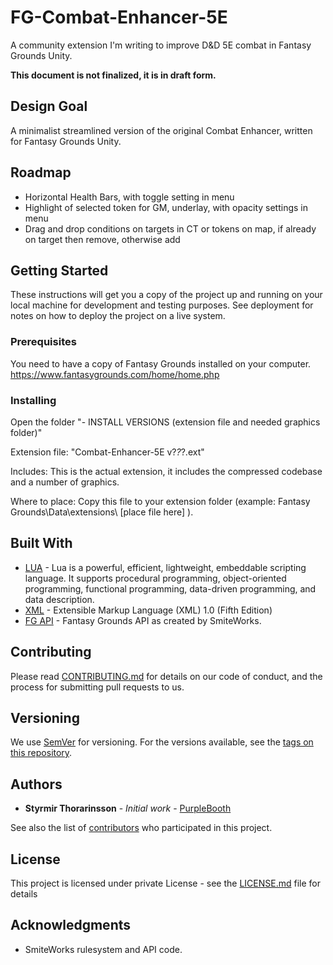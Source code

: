 # FG-Combat-Enhancer-5E

A community extension I'm writing to improve D&D 5E combat in Fantasy Grounds Unity.

**This document is not finalized, it is in draft form.**

## Design Goal
A minimalist streamlined version of the original Combat Enhancer, written for Fantasy Grounds Unity.

## Roadmap
- Horizontal Health Bars, with toggle setting in menu 
- Highlight of selected token for GM, underlay, with opacity settings in menu 
- Drag and drop conditions on targets in CT or tokens on map, if already on target then remove, otherwise add

## Getting Started

These instructions will get you a copy of the project up and running on your local machine for development and testing purposes. See deployment for notes on how to deploy the project on a live system.

### Prerequisites

You need to have a copy of Fantasy Grounds installed on your computer. 
https://www.fantasygrounds.com/home/home.php


### Installing

    
Open the folder "- INSTALL VERSIONS (extension file and needed graphics folder)"
      
Extension file: "Combat-Enhancer-5E v?_?_?.ext"

Includes: 
    This is the actual extension, it includes the compressed codebase and a number of graphics.

Where to place:
    Copy this file to your extension folder (example: Fantasy Grounds\Data\extensions\ [place file here] ).


## Built With

* [LUA](https://www.lua.org/) - Lua is a powerful, efficient, lightweight, embeddable scripting language. It supports procedural programming, object-oriented programming, functional programming, data-driven programming, and data description. 
* [XML](https://www.w3.org/TR/REC-xml/) - Extensible Markup Language (XML) 1.0 (Fifth Edition)
* [FG API](https://www.fantasygrounds.com/refdoc/) - Fantasy Grounds API as created by SmiteWorks.

## Contributing

Please read [CONTRIBUTING.md](https://gist.github.com/PurpleBooth/b24679402957c63ec426) for details on our code of conduct, and the process for submitting pull requests to us.

## Versioning

We use [SemVer](http://semver.org/) for versioning. For the versions available, see the [tags on this repository](https://github.com/your/project/tags). 

## Authors

* **Styrmir Thorarinsson** - *Initial work* - [PurpleBooth](https://github.com/PurpleBooth)

See also the list of [contributors](https://github.com/your/project/contributors) who participated in this project.

## License

This project is licensed under private License - see the [LICENSE.md](LICENSE.md) file for details

## Acknowledgments

* SmiteWorks rulesystem and API code.

